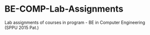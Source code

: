 # BE-COMP-Lab-Assignments
Lab assignments of courses in program - BE in Computer Engineering (SPPU 2015 Pat.)
